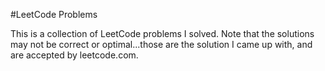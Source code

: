 #LeetCode Problems 

This is a collection of LeetCode problems I solved. Note that the solutions may not be correct or optimal...those are the solution I came up with, and are accepted by leetcode.com.